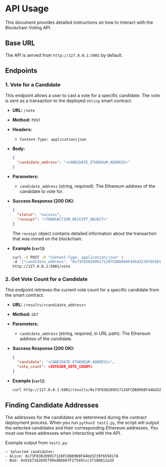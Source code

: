 # API Usage

This document provides detailed instructions on how to interact with the Blockchain Voting API.

## Base URL

The API is served from `http://127.0.0.1:5001` by default.

## Endpoints

### 1. Vote for a Candidate

This endpoint allows a user to cast a vote for a specific candidate. The vote is sent as a transaction to the deployed `Voting` smart contract.

- **URL:** `/vote`
- **Method:** `POST`
- **Headers:**
  - `Content-Type: application/json`
- **Body:**
  ```json
  {
    "candidate_address": "<CANDIDATE_ETHEREUM_ADDRESS>"
  }
  ```
- **Parameters:**
  - `candidate_address` (string, required): The Ethereum address of the candidate to vote for.

- **Success Response (200 OK):**
  ```json
  {
    "status": "success",
    "receipt": "<TRANSACTION_RECEIPT_OBJECT>"
  }
  ```
  The `receipt` object contains detailed information about the transaction that was mined on the blockchain.

- **Example (`curl`):**
  ```bash
  curl -X POST -H "Content-Type: application/json" \
  -d '{"candidate_address": "0x73F830209917126FCDB8968F44bd3239f655817A"}' \
  http://127.0.0.1:5001/vote
  ```

### 2. Get Vote Count for a Candidate

This endpoint retrieves the current vote count for a specific candidate from the smart contract.

- **URL:** `/results/<candidate_address>`
- **Method:** `GET`
- **Parameters:**
  - `candidate_address` (string, required, in URL path): The Ethereum address of the candidate.

- **Success Response (200 OK):**
  ```json
  {
    "candidate": "<CANDIDATE_ETHEREUM_ADDRESS>",
    "vote_count": <INTEGER_VOTE_COUNT>
  }
  ```

- **Example (`curl`):**
  ```bash
  curl http://127.0.0.1:5001/results/0x73F830209917126FCDB8968F44bd3239f655817A
  ```

## Finding Candidate Addresses

The addresses for the candidates are determined during the contract deployment process. When you run `python3 test1.py`, the script will output the selected candidates and their corresponding Ethereum addresses. You must use these addresses when interacting with the API.

Example output from `test1.py`:

```
✅ Selected candidates:
- Alice: 0x73F830209917126FCDB8968F44bd3239f655817A
- Bob: 0x01b7182845f99ed8b66fF275491cc3718D812a3d
```
